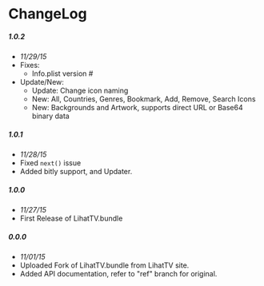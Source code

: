 # ChangeLog

##### 1.0.2
- _11/29/15_
- Fixes:
  - Info.plist version #
- Update/New:
  - Update: Change icon naming
  - New: All, Countries, Genres, Bookmark, Add, Remove, Search Icons
  - New: Backgrounds and Artwork, supports direct URL or Base64 binary data

##### 1.0.1
- _11/28/15_
- Fixed `next()` issue
- Added bitly support, and Updater.

##### 1.0.0
- _11/27/15_
- First Release of LihatTV.bundle

##### 0.0.0
- _11/01/15_
- Uploaded Fork of LihatTV.bundle from LihatTV site.
- Added API documentation, refer to "ref" branch for original.
